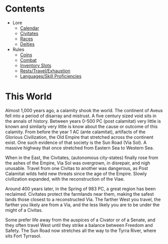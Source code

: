 # Contents
- Lore
  - [Calendar](https://github.com/bvs7/Aveus/tree/master/Lore/Calendar.md)
  - [Civitates](https://github.com/bvs7/Aveus/tree/master/Lore/Civitates.md)
  - [Races](https://github.com/bvs7/Aveus/blob/master/Lore/Races.md)
  - [Deities](https://github.com/bvs7/Aveus/blob/master/Lore/Pantheon.md)
- Rules
  - [Coins](https://github.com/bvs7/Aveus/blob/master/Rules/Coins.md)
  - [Combat](https://github.com/bvs7/Aveus/blob/master/Rules/Combat.md)
  - [Inventory Slots](https://github.com/bvs7/Aveus/blob/master/Rules/Slots.md)
  - [Rests/Travel/Exhaustion](https://github.com/bvs7/Aveus/blob/master/Rules/Resting_Traveling.md)
  - [Languages/Skill Proficiencies](https://github.com/bvs7/Aveus/blob/master/Rules/Skill_Proficiencies.md)

# This World
Almost 1,000 years ago, a calamity shook the world. The continent of Aveus fell into a period of disarray and mistrust. A five century sized void sits in the annals of history. Between years 0-500 PC (post calamitat) very little is known and similarly very little is know about the cause or outcome of this calamity. From before the year 1 AC (ante calamitat), artifacts of the Glorious Civilization, the Old Empire that stretched across the continent exist. One such evidence of that society is the Sun Road (Via Sol). A massive highway that once stretched from Eastern Sea to Western Sea. 

When in the East, the Civitates, (autonomous city-states) finally rose from the ashes of the Empire, Via Sol was overgrown, in disrepair, and nigh unusable. Travel from one Civitas to another was dangerous, as Post Calamitat wilds held new threats since the age of the Empire. Slowly civilization expanded, with the reconstruction of the Viae. 

Around 400 years later, in the Spring of 983 PC, a great region has been reclaimed. Civitates protect the farmlands near them, making the safest lands those closest to a reconstructed Via. The farther West you travel, the farther you likely are from a Via, and the less likely you are to be under the might of a Civitas.

Some prefer life away from the auspices of a Civator or of a Senate, and they often travel West until they strike a balance between Freedom and Safety. The Sun Road now stretches all the way to the Tyrra River, where sits Fort Tyrrasol.
